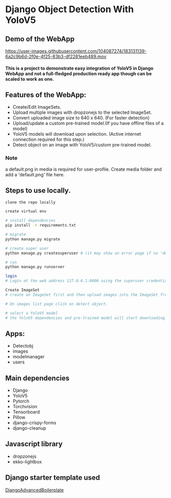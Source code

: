# Django Object Detection With YoloV5

## Demo of the WebApp
https://user-images.githubusercontent.com/104087274/183131139-6a2c9b6d-2f0e-4f25-83b3-df2281eeb489.mov


#### This is a project to demonstrate easy integration of YoloV5 in Django WebApp and not a full-fledged production ready app though can be scaled to work as one.

## Features of the WebApp:
- Create/Edit ImageSets.
- Upload multiple images with dropzonejs to the selected ImageSet.
- Convert uploaded image size to 640 x 640. (For faster detection)
- Upload/update a custom pre-trained model.(If you have offline files of a model)
- YoloV5 models will download upon selection. (Active internet connection required for this step.)
- Detect object on an image with YoloV5/custom pre-trained model.

### Note
a default.png in media is required for user-profile. Create media folder and add a  'default.png' file here.

## Steps to use locally.
```bash
clone the repo locally

create virtual env

# install dependencies
pip install -r requirements.txt

# migrate
python manage.py migrate

# create super user
python manage.py createsuperuser # (it may show an error page if no 'default.png' in media folder. See note above.)

# run
python manage.py runserver

login
# Login at the web address 127.0.0.1:8000 using the superuser credentials.

Create ImageSet
# create an ImageSet first and then upload images into the ImageSet from ImageSet detail page.

# On images list page click on detect object.

# select a YoloV5 model
# the YoloV5 dependencies and pre-trained model will start downloading.
```

## Apps:
- Detectobj
- images
- modelmanager
- users

## Main dependencies

- Django
- YoloV5
- Pytorch
- Torchvision
- Tensorboard
- Pillow
- django-crispy-forms
- django-cleanup

## Javascript library
- dropzonejs
- ekko-lightbox

## Django starter template used
[DjangoAdvancedBoilerplate](https://github.com/CodingMantras/DjangoAdvancedBoilerplate)




